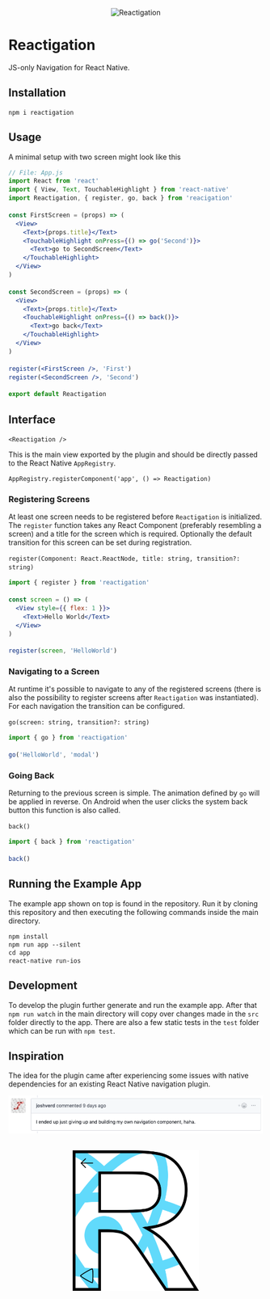 <p align="center">
  <img src="https://github.com/tobua/reactigation/raw/master/video.gif" alt="Reactigation" width="250">
</p>

# Reactigation

JS-only Navigation for React Native.

## Installation

```
npm i reactigation
```

## Usage

A minimal setup with two screen might look like this

```jsx
// File: App.js
import React from 'react'
import { View, Text, TouchableHighlight } from 'react-native'
import Reactigation, { register, go, back } from 'reacigation'

const FirstScreen = (props) => (
  <View>
    <Text>{props.title}</Text>
    <TouchableHighlight onPress={() => go('Second')}>
      <Text>go to SecondScreen</Text>
    </TouchableHighlight>
  </View>
)

const SecondScreen = (props) => (
  <View>
    <Text>{props.title}</Text>
    <TouchableHighlight onPress={() => back()}>
      <Text>go back</Text>
    </TouchableHighlight>
  </View>
)

register(<FirstScreen />, 'First')
register(<SecondScreen />, 'Second')

export default Reactigation
```

## Interface

`<Reactigation />`

This is the main view exported by the plugin and should be directly passed to the React Native `AppRegistry`.

```
AppRegistry.registerComponent('app', () => Reactigation)
```

### Registering Screens

At least one screen needs to be registered before `Reactigation` is initialized. The `register` function takes any React Component (preferably resembling a screen) and a title for the screen which is required. Optionally the default transition for this screen can be set during registration.

`register(Component: React.ReactNode, title: string, transition?: string)`

```jsx
import { register } from 'reactigation'

const screen = () => (
  <View style={{ flex: 1 }}>
    <Text>Hello World</Text>
  </View>
)

register(screen, 'HelloWorld')
```

### Navigating to a Screen

At runtime it's possible to navigate to any of the registered screens (there is also the possibility to register screens after `Reactigation` was instantiated). For each navigation the transition can be configured.

`go(screen: string, transition?: string)`

```jsx
import { go } from 'reactigation'

go('HelloWorld', 'modal')
```

### Going Back

Returning to the previous screen is simple. The animation defined by `go` will be applied in reverse. On Android when the user clicks the system back button this function is also called.

`back()`

```jsx
import { back } from 'reactigation'

back()
```

## Running the Example App

The example app shown on top is found in the repository. Run it by cloning this repository and then executing the following commands inside the main directory.

```
npm install
npm run app --silent
cd app
react-native run-ios
```

## Development

To develop the plugin further generate and run the example app. After that `npm run watch` in the main directory will copy over changes made in the `src` folder directly to the app. There are also a few static tests in the `test` folder which can be run with `npm test`.

## Inspiration

The idea for the plugin came after experiencing some issues with native dependencies for an existing React Native navigation plugin.

<a href="https://github.com/kmagiera/react-native-gesture-handler/issues/494#issuecomment-471204581">
  <img src="https://github.com/naminho/reactigation/raw/master/inspiration.png" alt="Inspiration Comment">
</a>

<br />
<br />

<p align="center">
  <img src="https://github.com/naminho/reactigation/raw/master/logo.png" alt="Reactigation" width="250">
</p>
